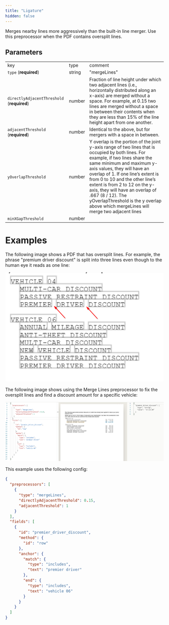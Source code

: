 ```yaml
---
title: "Ligature"
hidden: false
---
```



Merges nearby lines more aggressively than the built-in line merger. Use this preprocessor when the PDF contains oversplit lines.

Parameters
----

|                                            |        |                                                              |
| ------------------------------------------ | ------ | ------------------------------------------------------------ |
| key                                        | type   | comment                                                      |
| `type` (**required**)                      | string | "mergeLines"                                                 |
| `directlyAdjacentThreshold` (**required**) | number | Fraction of line height under which two adjacent lines (i.e., horizontally distributed along an x-axis) are merged without a space. For example, at 0.15 two lines are merged without a space in between their contents when they are less than 15% of the line height apart from one another. |
| `adjacentThreshold` (**required**)         | number | Identical to the above, but for mergers with a space in between. |
| `yOverlapThreshold`                        | number | Y overlap is the portion of the joint y-axis range of two lines that is occupied by both lines. For example, if two lines share the same minimum and maximum y-axis values, they will have an overlap of 1. If one line’s extent is from 0 to 10 and the other line’s extent is from 2 to 12 on the y-axis, they will have an overlap of .667 (8 / 12). The yOverlapThreshold is the y overlap above which mergeLines will merge two adjacent lines |
| `minXGapThreshold`                         | number |                                                              |

Examples
====

The following image shows a PDF that has oversplit lines. For example, the phrase "premium driver discount" is split into three lines even though to the human eye it reads as one line:

![](https://raw.githubusercontent.com/sensible-hq/sensible-docs/review/readme-sync/assets/v0/images/merge_lines_example_1.png)

The following image shows using the Merge Lines preprocessor to fix the oversplit lines and find a discount amount for a specific vehicle:

![](https://raw.githubusercontent.com/sensible-hq/sensible-docs/review/readme-sync/assets/v0/images/merge_lines_example_2.png)

This example uses the following config:

```json
{
  "preprocessors": [
    {
      "type": "mergeLines",
      "directlyAdjacentThreshold": 0.15,
      "adjacentThreshold": 1
    }
  ],
  "fields": [
    {
      "id": "premier_driver_discount",
      "method": {
        "id": "row"
      },
      "anchor": {
        "match": {
          "type": "includes",
          "text": "premier driver"
        },
        "end": {
          "type": "includes",
          "text": "vehicle 06"
        }
      }
    }
  ]
}
```

